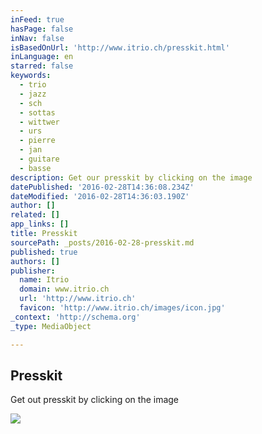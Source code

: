 ```yaml
---
inFeed: true
hasPage: false
inNav: false
isBasedOnUrl: 'http://www.itrio.ch/presskit.html'
inLanguage: en
starred: false
keywords:
  - trio
  - jazz
  - sch
  - sottas
  - wittwer
  - urs
  - pierre
  - jan
  - guitare
  - basse
description: Get our presskit by clicking on the image
datePublished: '2016-02-28T14:36:08.234Z'
dateModified: '2016-02-28T14:36:03.190Z'
author: []
related: []
app_links: []
title: Presskit
sourcePath: _posts/2016-02-28-presskit.md
published: true
authors: []
publisher:
  name: Itrio
  domain: www.itrio.ch
  url: 'http://www.itrio.ch'
  favicon: 'http://www.itrio.ch/images/icon.jpg'
_context: 'http://schema.org'
_type: MediaObject

---
```

<article style=""><h1>Presskit</h1><p>Get out presskit by clicking on the image</p><img src="https://s3-us-west-2.amazonaws.com/the-grid-img/p/9d0561a3346c4211f368a823afb6c1afdbfa3b44.jpg" /></article>
